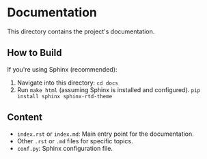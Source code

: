 # Documentation

This directory contains the project's documentation.

## How to Build
If you're using Sphinx (recommended):
1. Navigate into this directory: `cd docs`
2. Run `make html` (assuming Sphinx is installed and configured).
   `pip install sphinx sphinx-rtd-theme`

## Content
- `index.rst` or `index.md`: Main entry point for the documentation.
- Other `.rst` or `.md` files for specific topics.
- `conf.py`: Sphinx configuration file.
